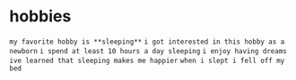 # hobbies
`my favorite hobby is **sleeping**`
`i got interested in this hobby as a newborn`
`i spend at least 10 hours a day sleeping`
`i enjoy having dreams`
`ive learned that sleeping makes me happier`
`when i slept i fell off my bed`

